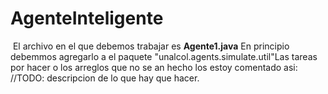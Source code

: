 # AgenteInteligente
​
El archivo en el que debemos trabajar es <b>Agente1.java</b>
En principio debemmos agregarlo a el paquete "unalcol.agents.simulate.util"
​
Las tareas por hacer o los arreglos que no se an hecho los estoy comentado asi:
//TODO: descripcion de lo que hay que hacer.
